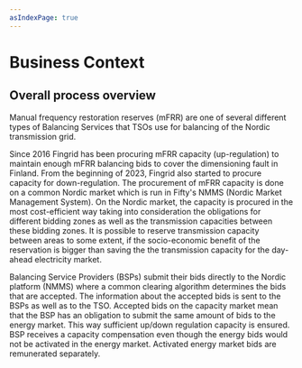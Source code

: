 ```yaml
---
asIndexPage: true
---
```

# Business Context

## Overall process overview 

Manual frequency restoration reserves (mFRR) are one of several different types of Balancing Services that
TSOs use for balancing of the Nordic transmission grid.

Since 2016 Fingrid has been procuring mFRR capacity (up-regulation) to maintain enough
mFRR balancing bids to cover the dimensioning fault in Finland. From the beginning of 2023, Fingrid also started to procure capacity for down-regulation. The procurement of mFRR capacity is done on a common Nordic market which is run in Fifty's NMMS (Nordic Market Management System). On the Nordic market, the capacity is procured in the most cost-efficient way taking into consideration the obligations for different bidding zones as well as the transmission capacities between these bidding zones. It is possible to reserve transmission capacity between areas to some extent, if the socio-economic benefit of the reservation is bigger than saving the the transmission capacity for the day-ahead electricity market. 

Balancing Service Providers (BSPs) submit their bids directly to the Nordic platform (NMMS) where a common clearing algorithm determines the bids that are accepted. The information about the accepted bids is sent to the BSPs as well as to the TSO. Accepted bids on the capacity market mean that the BSP has an obligation to submit the same amount of bids to the energy market. This way sufficient up/down regulation capacity is ensured. BSP receives a capacity compensation even though the energy bids would not be activated in the energy market. Activated energy market bids are remunerated separately.

